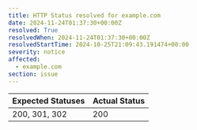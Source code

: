 ```yaml
---
title: HTTP Status resolved for example.com
date: 2024-11-24T01:37:30+00:00Z
resolved: True
resolvedWhen: 2024-11-24T01:37:30+00:00Z
resolvedStartTime: 2024-10-25T21:09:43.191474+00:00
severity: notice
affected:
  - example.com
section: issue
---
```


| Expected Statuses | Actual Status  |
|-------------------|----------------|
| 200, 301, 302 | 200 |
